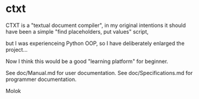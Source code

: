 # ctxt

CTXT is a "textual document compiler", in my original intentions it should have been a simple "find placeholders, put values" script,

but I was experienceing Python OOP, so I have deliberately enlarged the project...

Now I think this would be a good "learning platform" for beginner.

See doc/Manual.md for user documentation.
See doc/Specifications.md for programmer documentation.

Molok
